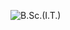 ![B.Sc.(I.T.)](https://raw.githubusercontent.com/257helloWorld/Text-Utility/main/banner1.png?token=GHSAT0AAAAAAB4KRZCFDLSJCP7ZGJGRZOAIY5JNFAQ)
